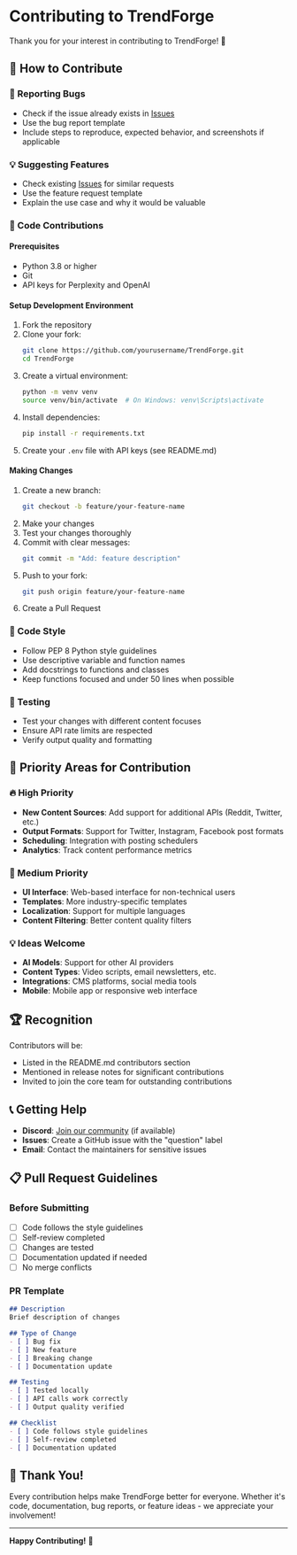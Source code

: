 # Contributing to TrendForge

Thank you for your interest in contributing to TrendForge! 🚀

## 🤝 How to Contribute

### 🐛 Reporting Bugs
- Check if the issue already exists in [Issues](https://github.com/buzagloidan/TrendForge/issues)
- Use the bug report template
- Include steps to reproduce, expected behavior, and screenshots if applicable

### 💡 Suggesting Features
- Check existing [Issues](https://github.com/buzagloidan/TrendForge/issues) for similar requests
- Use the feature request template
- Explain the use case and why it would be valuable

### 🔧 Code Contributions

#### Prerequisites
- Python 3.8 or higher
- Git
- API keys for Perplexity and OpenAI

#### Setup Development Environment
1. Fork the repository
2. Clone your fork:
   ```bash
   git clone https://github.com/yourusername/TrendForge.git
   cd TrendForge
   ```
3. Create a virtual environment:
   ```bash
   python -m venv venv
   source venv/bin/activate  # On Windows: venv\Scripts\activate
   ```
4. Install dependencies:
   ```bash
   pip install -r requirements.txt
   ```
5. Create your `.env` file with API keys (see README.md)

#### Making Changes
1. Create a new branch:
   ```bash
   git checkout -b feature/your-feature-name
   ```
2. Make your changes
3. Test your changes thoroughly
4. Commit with clear messages:
   ```bash
   git commit -m "Add: feature description"
   ```
5. Push to your fork:
   ```bash
   git push origin feature/your-feature-name
   ```
6. Create a Pull Request

### 📝 Code Style
- Follow PEP 8 Python style guidelines
- Use descriptive variable and function names
- Add docstrings to functions and classes
- Keep functions focused and under 50 lines when possible

### 🧪 Testing
- Test your changes with different content focuses
- Ensure API rate limits are respected
- Verify output quality and formatting

## 🎯 Priority Areas for Contribution

### 🔥 High Priority
- **New Content Sources**: Add support for additional APIs (Reddit, Twitter, etc.)
- **Output Formats**: Support for Twitter, Instagram, Facebook post formats
- **Scheduling**: Integration with posting schedulers
- **Analytics**: Track content performance metrics

### 🚀 Medium Priority
- **UI Interface**: Web-based interface for non-technical users
- **Templates**: More industry-specific templates
- **Localization**: Support for multiple languages
- **Content Filtering**: Better content quality filters

### 💡 Ideas Welcome
- **AI Models**: Support for other AI providers
- **Content Types**: Video scripts, email newsletters, etc.
- **Integrations**: CMS platforms, social media tools
- **Mobile**: Mobile app or responsive web interface

## 🏆 Recognition

Contributors will be:
- Listed in the README.md contributors section
- Mentioned in release notes for significant contributions
- Invited to join the core team for outstanding contributions

## 📞 Getting Help

- **Discord**: [Join our community](https://discord.gg/trendforge) (if available)
- **Issues**: Create a GitHub issue with the "question" label
- **Email**: Contact the maintainers for sensitive issues

## 📋 Pull Request Guidelines

### Before Submitting
- [ ] Code follows the style guidelines
- [ ] Self-review completed
- [ ] Changes are tested
- [ ] Documentation updated if needed
- [ ] No merge conflicts

### PR Template
```markdown
## Description
Brief description of changes

## Type of Change
- [ ] Bug fix
- [ ] New feature
- [ ] Breaking change
- [ ] Documentation update

## Testing
- [ ] Tested locally
- [ ] API calls work correctly
- [ ] Output quality verified

## Checklist
- [ ] Code follows style guidelines
- [ ] Self-review completed
- [ ] Documentation updated
```

## 🎉 Thank You!

Every contribution helps make TrendForge better for everyone. Whether it's code, documentation, bug reports, or feature ideas - we appreciate your involvement! 

---

**Happy Contributing!** 🚀 